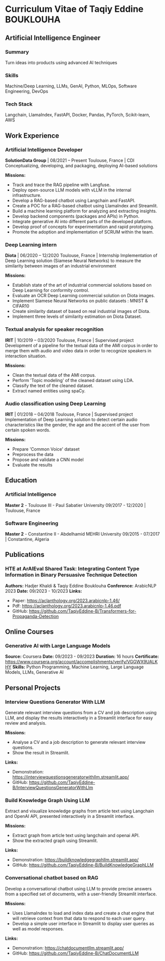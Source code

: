 # Curriculum Vitae of Taqiy Eddine BOUKLOUHA

## Artificial Intelligence Engineer

### Summary
Turn ideas into products using advanced AI techniques

### Skills
Machine/Deep Learning, LLMs, GenAI, Python, MLOps, Software Engineering, DevOps

### Tech Stack
Langchain, LlamaIndex, FastAPI, Docker, Pandas, PyTorch, Scikit-learn, AWS

## Work Experience

### Artificial Intelligence Developer
**SolutionData Group** | 08/2021 – Present
Toulouse, France | CDI
Conceptualizing, developing, and packaging, deploying AI-based solutions

**Missions:**
- Track and trace the RAG pipeline with Langfuse.
- Deploy open-source LLM models with vLLM in the internal infrastructure.
- Develop a RAG-based chatbot using Langchain and FastAPI.
- Create a POC for a RAG-based chatbot using LlamaIndex and Streamlit.
- Build a machine learning platform for analyzing and extracting insights.
- Develop backend components (packages and APIs) in Python.
- Integrate generative AI into different parts of the developed platform.
- Develop proof of concepts for experimentation and rapid prototyping.
- Promote the adoption and implementation of SCRUM within the team.

### Deep Learning intern
**Diota** | 06/2020 – 12/2020
Toulouse, France | Internship
Implementation of Deep Learning solution (Siamese Neural Networks) to measure the similarity between images of an industrial environment

**Missions:**
- Establish state of the art of industrial commercial solutions based on Deep Learning for conformity control.
- Evaluate an OCR Deep Learning commercial solution on Diota images.
- Implement Siamese Neural Networks on public datasets : MNIST & CIFAR10
- Create similarity dataset of based on real industrial images of Diota.
- Implement three levels of similarity estimation on Diota Dataset.

### Textual analysis for speaker recognition
**IRIT** | 10/2019 – 03/2020
Toulouse, France | Supervised project
Development of a pipeline for the textual data of the AMI corpus in order to merge them with audio and video data in order to recognize speakers in interaction situation.

**Missions:**
- Clean the textual data of the AMI corpus.
- Perform 'Topic modeling' of the cleaned dataset using LDA.
- Classify the text of the cleaned dataset.
- Extract named entities using spaCy.

### Audio classification using Deep Learning
**IRIT** | 01/2018 – 04/2018
Toulouse, France | Supervised project
Implementation of Deep Learning solution to detect certain audio characteristics like the gender, the age and the accent of the user from certain spoken words.

**Missions:**
- Prepare 'Common Voice' dataset
- Preprocess the data
- Propose and validate a CNN model
- Evaluate the results

## Education

### Artificial Intelligence
**Master 2** - Toulouse III - Paul Sabatier University
09/2017 - 12/2020 | Toulouse, France

### Software Engineering
**Master 2** - Constantine II - Abdelhamid MEHRI University
09/2015 - 07/2017 | Constantine, Algeria

## Publications

### HTE at ArAIEval Shared Task: Integrating Content Type Information in Binary Persuasive Technique Detection
**Authors:** Hadjer Khaldi & Taqiy Eddine Bouklouha
**Conference:** ArabicNLP 2023
**Date:** 09/2023 - 10/2023
**Links:**
- Paper: https://aclanthology.org/2023.arabicnlp-1.46/
- Pdf: https://aclanthology.org/2023.arabicnlp-1.46.pdf
- GitHub: https://github.com/TaqiyEddine-B/Transformers-for-Propaganda-Detection

## Online Courses

### Generative AI with Large Language Models
**Source:** Coursera
**Date:** 09/2023 - 09/2023
**Duration:** 16 hours
**Certificate:** https://www.coursera.org/account/accomplishments/verify/VGGWX9UALKHY
**Skills:** Python Programming, Machine Learning, Large Language Models, LLMs, Generative AI

## Personal Projects

### Interview Questions Generator With LLM
Generate relevant interview questions from a CV and job description using LLM, and display the results interactively in a Streamlit interface for easy review and analysis.

**Missions:**
- Analyse a CV and a job description to generate relevant interview questions.
- Show the result in Streamlit.

**Links:**
- Demonstration: https://interviewquestionsgeneratorwithllm.streamlit.app/
- GitHub: https://github.com/TaqiyEddine-B/InterviewQuestionsGeneratorWithLlm

### Build Knowledge Graph Using LLM
Extract and visualize knowledge graphs from article text using Langchain and OpenAI API, presented interactively in a Streamlit interface.

**Missions:**
- Extract graph from article text using langchain and openai API.
- Show the extracted graph using Streamlit.

**Links:**
- Demonstration: https://buildknowledgegraphllm.streamlit.app/
- GitHub: https://github.com/TaqiyEddine-B/BuildKnowledgeGraphLLM

### Conversational chatbot based on RAG
Develop a conversational chatbot using LLM to provide precise answers from a specified set of documents, with a user-friendly Streamlit interface.

**Missions:**
- Uses LlamaIndex to load and index data and create a chat engine that will retrieve context from that data to respond to each user query.
- Develop a simple user interface in Streamlit to display user queries as well as model responses.

**Links:**
- Demonstration: https://chatdocumentllm.streamlit.app/
- GitHub: https://github.com/TaqiyEddine-B/ChatDocumentLLM

